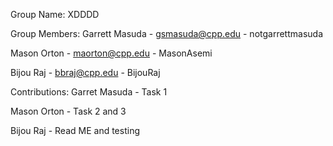 Group Name:
XDDDD
 
Group Members:
Garrett Masuda - gsmasuda@cpp.edu - notgarrettmasuda

Mason Orton - maorton@cpp.edu - MasonAsemi

Bijou Raj - bbraj@cpp.edu - BijouRaj

Contributions:
Garret Masuda - Task 1

Mason Orton - Task 2 and 3

Bijou Raj - Read ME and testing
